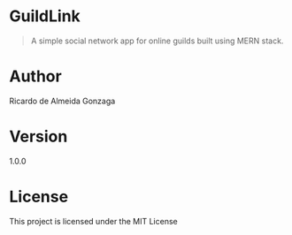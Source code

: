 # GuildLink

> A simple social network app for online guilds built using MERN stack.

# Author

Ricardo de Almeida Gonzaga

# Version

1.0.0

# License

This project is licensed under the MIT License

